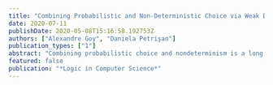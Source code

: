 ```yaml
---
title: "Combining Probabilistic and Non-Deterministic Choice via Weak Distributive Laws"
date: 2020-07-11
publishDate: 2020-05-08T15:16:58.192753Z
authors: ["Alexandre Goy", "Daniela Petrişan"]
publication_types: ["1"]
abstract: "Combining probabilistic choice and nondeterminism is a long standing problem in denotational semantics. From a category theory perspective, the problem stems from the absence of a distributive law of the powerset monad over the distribution monad. In this paper we prove the existence of a weak distributive law of the powerset monad over the finite distribution monad. As a consequence, we retrieve the well-known convex powerset monad as a weak lifting of the powerset monad to the category of convex algebras. We provide applications to the study of trace semantics and behavioral equivalences of systems with an interplay between probability and non-determinism."
featured: false
publication: "*Logic in Computer Science*"
---
```


